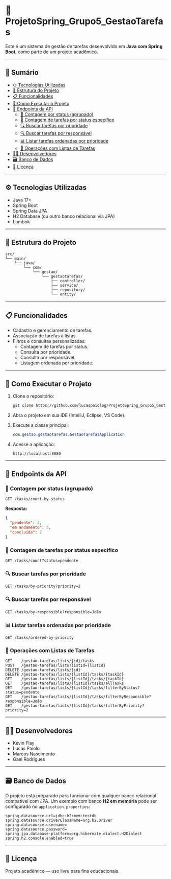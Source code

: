 # 📝 ProjetoSpring_Grupo5_GestaoTarefas

Este é um sistema de gestão de tarefas desenvolvido em **Java com Spring Boot**, como parte de um projeto acadêmico.

---

## 📑 Sumário

- [⚙️ Tecnologias Utilizadas](#️-tecnologias-utilizadas)
- [📁 Estrutura do Projeto](#-estrutura-do-projeto)
- [📋 Funcionalidades](#-funcionalidades)
- [🚀 Como Executar o Projeto](#-como-executar-o-projeto)
- [📡 Endpoints da API](#-endpoints-da-api)
  - [🔢 Contagem por status (agrupado)](#-contagem-por-status-agrupado)
  - [🔢 Contagem de tarefas por status específico](#-contagem-de-tarefas-por-status-específico)
  - [🔍 Buscar tarefas por prioridade](#-buscar-tarefas-por-prioridade)
  - [🔍 Buscar tarefas por responsável](#-buscar-tarefas-por-responsável)
  - [📊 Listar tarefas ordenadas por prioridade](#-listar-tarefas-ordenadas-por-prioridade)
  - [📁 Operações com Listas de Tarefas](#-operações-com-listas-de-tarefas)
- [🧑‍💻 Desenvolvedores](#-desenvolvedores)
- [🗃️ Banco de Dados](#️-banco-de-dados)
- [📝 Licença](#-licença)

---

## ⚙️ Tecnologias Utilizadas

- Java 17+
- Spring Boot
- Spring Data JPA
- H2 Database (ou outro banco relacional via JPA)
- Lombok

---

## 📁 Estrutura do Projeto

```
src/
└── main/
    └── java/
        └── com/
            └── gestao/
                └── gestaotarefas/
                    ├── controller/
                    ├── service/
                    ├── repository/
                    └── entity/
```

---

## 📋 Funcionalidades

- Cadastro e gerenciamento de tarefas.
- Associação de tarefas a listas.
- Filtros e consultas personalizadas:
  - Contagem de tarefas por status.
  - Consulta por prioridade.
  - Consulta por responsável.
  - Listagem ordenada por prioridade.

---

## 🚀 Como Executar o Projeto

1. Clone o repositório:
   ```bash
   git clone https://github.com/lucaspaiolog/ProjetoSpring_Grupo5_GestaoTarefas.git
   ```

2. Abra o projeto em sua IDE (IntelliJ, Eclipse, VS Code).

3. Execute a classe principal:
   ```java
   com.gestao.gestaotarefas.GestaoTarefasApplication
   ```

4. Acesse a aplicação:
   ```
   http://localhost:8080
   ```

---

## 📡 Endpoints da API

### 🔢 Contagem por status (agrupado)
```
GET /tasks/count-by-status
```
**Resposta:**
```json
{
  "pendente": 3,
  "em andamento": 5,
  "concluída": 2
}
```

### 🔢 Contagem de tarefas por status específico
```
GET /tasks/count?status=pendente
```

### 🔍 Buscar tarefas por prioridade
```
GET /tasks/by-priority?priority=2
```

### 🔍 Buscar tarefas por responsável
```
GET /tasks/by-responsible?responsible=João
```

### 📊 Listar tarefas ordenadas por prioridade
```
GET /tasks/ordered-by-priority
```

### 📁 Operações com Listas de Tarefas

```
GET    /gestao-tarefas/lists/{id}/tasks
POST   /gestao-tarefas/lists?listId={listId}
DELETE /gestao-tarefas/lists/{id}
DELETE /gestao-tarefas/lists/{listId}/tasks/{taskId}
GET    /gestao-tarefas/lists/{listId}/tasks/{taskId}
GET    /gestao-tarefas/lists/{listId}/tasks/allTasks
GET    /gestao-tarefas/lists/{listId}/tasks/filterByStatus?status=pendente
GET    /gestao-tarefas/lists/{listId}/tasks/filterByResponsible?responsible=João
GET    /gestao-tarefas/lists/{listId}/tasks/filterByPriority?priority=2
```

---

## 🧑‍💻 Desenvolvedores

- Kevin Flay
- Lucas Paiolo
- Marcos Nascimento
- Gael Rodrigues

---

## 🗃️ Banco de Dados

O projeto está preparado para funcionar com qualquer banco relacional compatível com JPA. Um exemplo com banco **H2 em memória** pode ser configurado no `application.properties`:

```properties
spring.datasource.url=jdbc:h2:mem:testdb
spring.datasource.driverClassName=org.h2.Driver
spring.datasource.username=
spring.datasource.password=
spring.jpa.database-platform=org.hibernate.dialect.H2Dialect
spring.h2.console.enabled=true
```

---

## 📝 Licença

Projeto acadêmico — uso livre para fins educacionais.